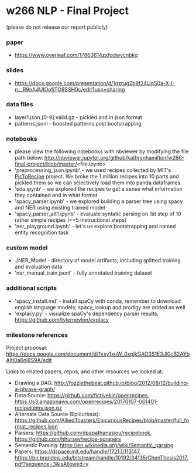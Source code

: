 # w266 NLP - Final Project 
(please do not release our report publicly)

### paper
* https://www.overleaf.com/17863614zxfgdwycnbkq

### slides
* https://docs.google.com/presentation/d/1gzrug2b9f24UqS0a-X-I-n__R9nA4UIOofjTO9SSH0c/edit?usp=sharing

### data files
* layer1.json.[0-9].valid.gz - pickled and in json format 
* patterns.jsonl - boosted patterns post bootstrapping 

### notebooks
* please view the following notebooks with nbviewer by modifying the file path below:
http://nbviewer.jupyter.org/github/kathrynhamilton/w266-final-project/blob/master/<file.ipynb>
* 'preprocessing_json.ipynb' - we used recipes collected by MIT's [PicToRecipe](http://pic2recipe.csail.mit.edu/) project. We broke the 1 million recipes into 10 parts and pickled them so we can selectively load them into panda dataframes. 
* 'eda.ipynb' - we explored the recipes to get a sense what information they contained and in what format 
* 'spacy_parser.ipynb' - we explored building a parser tree using spacy and NER using existing trained model
* 'spacy_parser_alt1.ipynb' - evaluate syntatic parsing on 1st step of 10 rather simple recipes (<=5 instructional steps)
* 'ner_playground.ipynb' - let's us explore bootstrapping and named entity recognition task

### custom model
* ./NER_Model - directory of model artifacts; including splitted training and evaluation data
* 'ner_manual_train.jsonl' - fully annotated training dataset

### additional scripts
* 'spacy_install.md' - install spaCy with conda, remember to download english language models; spacy_lookup and prodigy are added as well
* 'explacy.py' - visualize spaCy's dependency parser results; https://github.com/tylerneylon/explacy

### milestone references

Project proposal: https://docs.google.com/document/d/1vxy1xuW_0xpjkGAO3S1E3Jl0cB2AYbAltI0a6nj8S9A/edit

Links to related papers, repos, and other resources we looked at:
* Drawing a DAG: http://fozziethebeat.github.io/blog/2012/08/12/building-a-phrase-graph/
* Data Source: https://github.com/fictivekin/openrecipes, https://s3.amazonaws.com/openrecipes/20170107-061401-recipeitems.json.gz
* Alternate Data Source (Epicurious): https://github.com/AlliedToasters/EpicuriousRecipes/blob/master/full_format_recipes.json
* Parsers: https://github.com/dpapathanasiou/recipebook, https://github.com/hhursev/recipe-scrapers
* Semantic Parsing: https://en.wikipedia.org/wiki/Semantic_parsing
* Papers: https://dspace.mit.edu/handle/1721.1/113147, https://bir.brandeis.edu/bitstream/handle/10192/34135/ChenThesis2017.pdf?sequence=3&isAllowed=y
